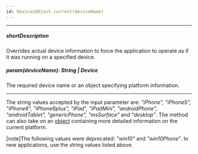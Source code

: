 ```yaml
---
id: DevicesObject.current(deviceName)
---
```

---
##### shortDescription
Overrides actual device information to force the application to operate as if it was running on a specified device.

##### param(deviceName): String | Device
The required device name or an object specifying platform information.

---
The string values accepted by the input parameter are: *"iPhone", "iPhone5", "iPhone6", "iPhone6plus", "iPad", "iPadMini", "androidPhone", "androidTablet", "genericPhone", "msSurface"* and *"desktop"*. The method can also take on an [object](/api-reference/50%20Common/Object%20Structures/Device/device.md '/Documentation/ApiReference/Common/Object_Structures/device/') containing more detailed information on the current platform.

[note]The following values were deprecated: *"win10"* and *"win10Phone"*. In new applications, use the string values listed above.